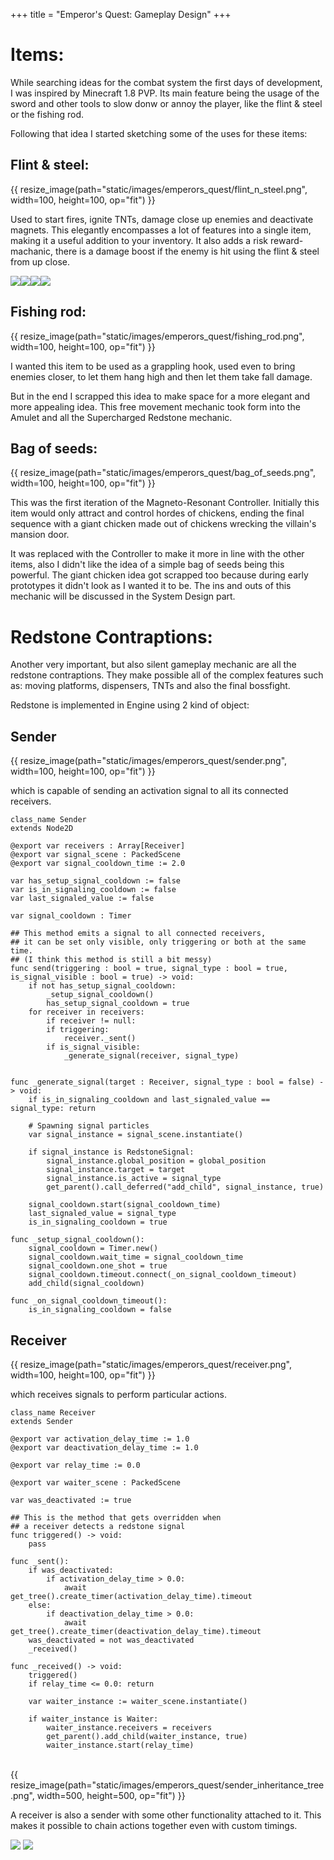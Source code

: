 +++
title = "Emperor's Quest: Gameplay Design"
+++

# Items:

While searching ideas for the combat system the first days of development, I was inspired by Minecraft 1.8 PVP. Its main feature being the usage of the sword and other tools to slow donw or annoy the player, like the flint & steel or the fishing rod.

Following that idea I started sketching some of the uses for these items:

## Flint & steel:
{{ resize_image(path="static/images/emperors_quest/flint_n_steel.png", width=100, height=100, op="fit") }}

<p>Used to start fires, ignite TNTs, damage close up enemies and deactivate magnets. This elegantly encompasses a lot of features into a single item, making it a useful addition to your inventory. It also adds a risk reward-machanic, there is a damage boost if the enemy is hit using the flint & steel from up close.</p>

<div class = "gallery" style = "display:inline-flex">
<img class = "gallery-gif" src="https://i.giphy.com/media/v1.Y2lkPTc5MGI3NjExbDlzY3I2NjIxdWw4YnduOTlod3M2eWpzazU3czd5MHVwZm9uZmgyaSZlcD12MV9pbnRlcm5hbF9naWZfYnlfaWQmY3Q9Zw/MA4XkcSHj0yzIpeiqZ/giphy.gif">
<img class = "gallery-gif" src="https://i.giphy.com/media/v1.Y2lkPTc5MGI3NjExeHFibzd3YjJqNnNjbHphMWI5ZHZlN291bjA1MGN5eDM0cjhjaXV4ZCZlcD12MV9pbnRlcm5hbF9naWZfYnlfaWQmY3Q9Zw/vJ5FpgdaRtlp04DZE8/giphy.gif">
<img class = "gallery-gif" src="https://i.giphy.com/media/v1.Y2lkPTc5MGI3NjExaTV0d2szbDFjenB3d3I4NzUwaXBpYWt5dGQxZGRpa2xkNTZkeDE5OSZlcD12MV9pbnRlcm5hbF9naWZfYnlfaWQmY3Q9Zw/YqohbhJRomqojk5GYW/giphy.gif">
<img class = "gallery-gif" src="https://i.giphy.com/media/v1.Y2lkPTc5MGI3NjExOGMwODVmMmRyMWU3YWQwbWg2cjY2bXh4Ynh5aTY5M2p4Y3pndTd4MiZlcD12MV9pbnRlcm5hbF9naWZfYnlfaWQmY3Q9Zw/iJLe59mnNzucBpDe3G/giphy.gif">
</div>


## Fishing rod:
{{ resize_image(path="static/images/emperors_quest/fishing_rod.png", width=100, height=100, op="fit") }}

<p>I wanted this item to be used as a grappling hook, used even to bring enemies closer, to let them hang high and then let them take fall damage.

But in the end I scrapped this idea to make space for a more elegant and more appealing idea. This free movement mechanic took form into the Amulet and all the Supercharged Redstone mechanic.</p>

## Bag of seeds:
{{ resize_image(path="static/images/emperors_quest/bag_of_seeds.png", width=100, height=100, op="fit") }}

<p>This was the first iteration of the Magneto-Resonant Controller. Initially this item would only attract and control hordes of chickens, ending the final sequence with a giant chicken made out of chickens wrecking the villain's mansion door.

It was replaced with the Controller to make it more in line with the other items, also I didn't like the idea of a simple bag of seeds being this powerful. The giant chicken idea got scrapped too because during early prototypes it didn't look as I wanted it to be. The ins and outs of this mechanic will be discussed in the System Design part.</p>

# Redstone Contraptions:

Another very important, but also silent gameplay mechanic are all the redstone contraptions. They make possible all of the complex features such as: moving platforms, dispensers, TNTs and also the final bossfight.

Redstone is implemented in Engine using 2 kind of object:

## Sender
{{ resize_image(path="static/images/emperors_quest/sender.png", width=100, height=100, op="fit") }}

<p> which is capable of sending an activation signal to all its connected receivers.</p>

``` gd, linenos, hide_lines=7-12 33-39, hl_lines=21-26
class_name Sender
extends Node2D

@export var receivers : Array[Receiver]
@export var signal_scene : PackedScene
@export var signal_cooldown_time := 2.0

var has_setup_signal_cooldown := false
var is_in_signaling_cooldown := false
var last_signaled_value := false

var signal_cooldown : Timer

## This method emits a signal to all connected receivers,
## it can be set only visible, only triggering or both at the same time.
## (I think this method is still a bit messy)
func send(triggering : bool = true, signal_type : bool = true, is_signal_visible : bool = true) -> void:
    if not has_setup_signal_cooldown:
        _setup_signal_cooldown()
        has_setup_signal_cooldown = true
    for receiver in receivers:
        if receiver != null:
        if triggering:
            receiver._sent()
        if is_signal_visible:
            _generate_signal(receiver, signal_type)


func _generate_signal(target : Receiver, signal_type : bool = false) -> void:
    if is_in_signaling_cooldown and last_signaled_value == signal_type: return

    # Spawning signal particles
    var signal_instance = signal_scene.instantiate()

    if signal_instance is RedstoneSignal:
        signal_instance.global_position = global_position
        signal_instance.target = target
        signal_instance.is_active = signal_type
        get_parent().call_deferred("add_child", signal_instance, true)

    signal_cooldown.start(signal_cooldown_time)
    last_signaled_value = signal_type
    is_in_signaling_cooldown = true

func _setup_signal_cooldown():
    signal_cooldown = Timer.new()
    signal_cooldown.wait_time = signal_cooldown_time
    signal_cooldown.one_shot = true
    signal_cooldown.timeout.connect(_on_signal_cooldown_timeout)
    add_child(signal_cooldown)

func _on_signal_cooldown_timeout():
    is_in_signaling_cooldown = false
```
## Receiver
{{ resize_image(path="static/images/emperors_quest/receiver.png", width=100, height=100, op="fit") }}

<p> which receives signals to perform particular actions.</p>

``` gd, linenos, hl_lines = 15-16 35-37
class_name Receiver
extends Sender

@export var activation_delay_time := 1.0
@export var deactivation_delay_time := 1.0

@export var relay_time := 0.0

@export var waiter_scene : PackedScene

var was_deactivated := true

## This is the method that gets overridden when
## a receiver detects a redstone signal
func triggered() -> void:
    pass

func _sent():
    if was_deactivated:
        if activation_delay_time > 0.0:
            await get_tree().create_timer(activation_delay_time).timeout
    else:
        if deactivation_delay_time > 0.0:
            await get_tree().create_timer(deactivation_delay_time).timeout
    was_deactivated = not was_deactivated
    _received()

func _received() -> void:
    triggered()
    if relay_time <= 0.0: return

    var waiter_instance := waiter_scene.instantiate()

    if waiter_instance is Waiter:
        waiter_instance.receivers = receivers
        get_parent().add_child(waiter_instance, true)
        waiter_instance.start(relay_time)
```

<br>
{{ resize_image(path="static/images/emperors_quest/sender_inheritance_tree.png", width=500, height=500, op="fit") }}

<p> A receiver is also a sender with some other functionality attached to it. This makes it possible to chain actions together even with custom timings.</p>

<div class = "gallery">
<img class = "gallery-gif" src="https://i.giphy.com/media/v1.Y2lkPTc5MGI3NjExemI0NXk3MjRtYm5rMGl4cXM4Ym0yOHI4MHU4dm9heG15dGswbnZsZyZlcD12MV9pbnRlcm5hbF9naWZfYnlfaWQmY3Q9Zw/nvjiCYEXcsmP9jU2GG/giphy.gif">
<img class = "gallery-gif" src="https://i.giphy.com/media/v1.Y2lkPTc5MGI3NjExaHZ6c2Z0bGx5anhzd2JqdGY2d2Y4NGpnZHFtaXB0YjZjaG5rMDZoZSZlcD12MV9pbnRlcm5hbF9naWZfYnlfaWQmY3Q9Zw/46GhVnSIl0XpRfv6zR/giphy.gif">
</div>
